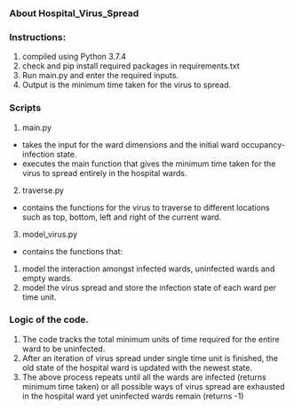 ### About Hospital_Virus_Spread

### Instructions:
1. compiled using Python 3.7.4
2. check and pip install required packages in requirements.txt
3. Run main.py and enter the required inputs.
4. Output is the minimum time taken for the virus to spread.

### Scripts
1. main.py
- takes the input for the ward dimensions and the initial ward occupancy-infection state.
- executes the main function that gives the minimum time taken for the virus to spread entirely in the hospital wards.

2. traverse.py
- contains the functions for the virus to traverse to different locations such as top, bottom, left and right of the current ward.

3. model_virus.py
- contains the functions that:
1. model the interaction amongst infected wards, uninfected wards and empty wards.
2. model the virus spread and store the infection state of each ward per time unit.


### Logic of the code.
1. The code tracks the total minimum units of time required for the entire ward to be uninfected.
2. After an iteration of virus spread under single time unit is finished, the old state of the hospital ward is updated with the newest state.
3. The above process repeats until all the wards are infected (returns minimum time taken) or all possible ways of virus spread are exhausted in the hospital ward yet uninfected wards remain (returns -1)
